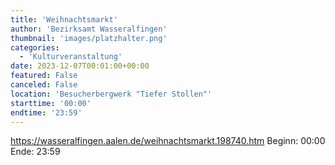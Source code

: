 ```yaml
---
title: 'Weihnachtsmarkt'
author: 'Bezirksamt Wasseralfingen'
thumbnail: 'images/platzhalter.png'
categories:
  - 'Kulturveranstaltung'
date: 2023-12-07T00:01:00+00:00
featured: False
canceled: False
location: 'Besucherbergwerk "Tiefer Stollen"'
starttime: '00:00'
endtime: '23:59'
---
```

https://wasseralfingen.aalen.de/weihnachtsmarkt.198740.htm
Beginn: 00:00
 Ende: 23:59